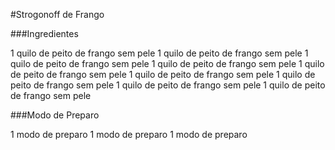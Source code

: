 #Strogonoff de Frango

###Ingredientes

1 quilo de peito de frango sem pele
1 quilo de peito de frango sem pele
1 quilo de peito de frango sem pele
1 quilo de peito de frango sem pele
1 quilo de peito de frango sem pele
1 quilo de peito de frango sem pele
1 quilo de peito de frango sem pele
1 quilo de peito de frango sem pele
1 quilo de peito de frango sem pele

###Modo de Preparo

1 modo de preparo
1 modo de preparo
1 modo de preparo
